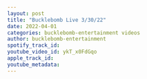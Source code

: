 ```yaml
---
layout: post
title: "Bucklebomb Live 3/30/22"
date: 2022-04-01
categories: bucklebomb-entertainment videos
author: bucklebomb-entertainment
spotify_track_id: 
youtube_video_id: ykT_x0FdGqo
apple_track_id: 
youtube_metadata: 
---
```

